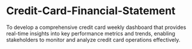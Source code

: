 # Credit-Card-Financial-Statement
To develop a comprehensive credit card weekly dashboard that provides real-time insights into key performance metrics and trends, enabling stakeholders to monitor and analyze credit card operations effectively.
